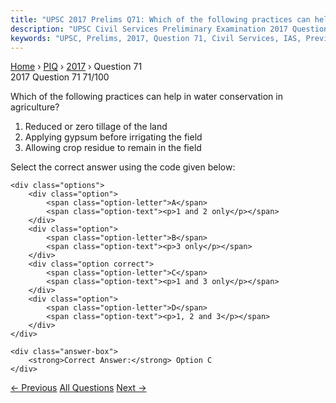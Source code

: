 ```yaml
---
title: "UPSC 2017 Prelims Q71: Which of the following practices can help in water conservat..."
description: "UPSC Civil Services Preliminary Examination 2017 Question 71 with options and answer"
keywords: "UPSC, Prelims, 2017, Question 71, Civil Services, IAS, Previous Year Questions"
---
```


<nav class="breadcrumb">
    <a href="../../">Home</a>
    <span>›</span>
    <a href="../">PIQ</a>
    <span>›</span>
    <a href="./">2017</a>
    <span>›</span>
    <span>Question 71</span>
</nav>

<div class="question-header">
    <div class="question-meta">
        <span class="year-badge">2017</span>
        <span class="question-number">Question 71</span>
        <span class="progress">71/100</span>
    </div>
    <div class="progress-bar">
        <div class="progress-fill" style="width: 71.0%"></div>
    </div>
</div>

<div class="question-content">
    <div class="question-text">
        <p>Which of the following practices can help in water conservation in<br />
agriculture?</p>
<ol>
<li>Reduced or zero tillage of the land</li>
<li>Applying gypsum before irrigating the field</li>
<li>Allowing crop residue to remain in the field</li>
</ol>
<p>Select the correct answer using the code given below:</p>
    </div>
    
    <div class="options">
        <div class="option">
            <span class="option-letter">A</span>
            <span class="option-text"><p>1 and 2 only</p></span>
        </div>
        <div class="option">
            <span class="option-letter">B</span>
            <span class="option-text"><p>3 only</p></span>
        </div>
        <div class="option correct">
            <span class="option-letter">C</span>
            <span class="option-text"><p>1 and 3 only</p></span>
        </div>
        <div class="option">
            <span class="option-letter">D</span>
            <span class="option-text"><p>1, 2 and 3</p></span>
        </div>
    </div>

    <div class="answer-box">
        <strong>Correct Answer:</strong> Option C
    </div>
</div>

<div class="question-nav">
    <a href="../q070-consider-the-following-pairs-traditions-communitie/" class="nav-btn prev">← Previous</a>
    <a href="../" class="nav-btn center">All Questions</a>
    <a href="../q072-consider-the-following-statements-the-nation-wide/" class="nav-btn next">Next →</a>
</div>
